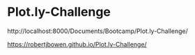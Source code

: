 # Plot.ly-Challenge

http://localhost:8000/Documents/Bootcamp/Plot.ly-Challenge/

https://robertjbowen.github.io/Plot.ly-Challenge/
